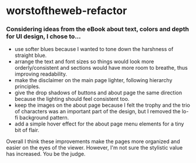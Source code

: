 # worstoftheweb-refactor

### Considering ideas from the eBook about text, colors and depth for UI design, I chose to...

- use softer blues because I wanted to tone down the harshness of straight blue.
- arrange the text and font sizes so things would look more orderly/consistent and
sections would have more room to breathe, thus improving readability.
- make the disclaimer on the main page lighter, following hierarchy principles.
- give the drop shadows of buttons and about page the same direction because the
lighting should feel consistent too.
- keep the images on the about page because I felt the trophy and the trio of 
characters was an important part of the design, but I removed the lo-fi background pattern.
- add a simple hover effect for the about page menu elements for a tiny bit of flair.

Overall I think these improvements make the pages more organized and easier on the eyes of the viewer. However,
I'm not sure the stylistic value has increased.  You be the judge.

